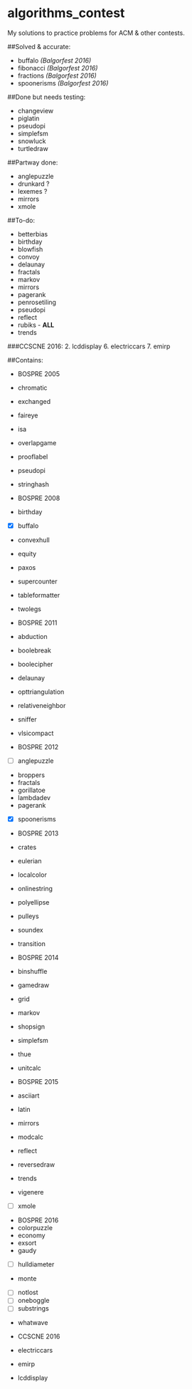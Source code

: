 # algorithms_contest
My solutions to practice problems for ACM & other contests.

##Solved & accurate:
- buffalo _(Balgorfest 2016)_
- fibonacci _(Balgorfest 2016)_
- fractions _(Balgorfest 2016)_
- spoonerisms _(Balgorfest 2016)_

##Done but needs testing:
- changeview
- piglatin
- pseudopi
- simplefsm
- snowluck
- turtledraw

##Partway done:
- anglepuzzle
- drunkard ?
- lexemes ?
- mirrors
- xmole

##To-do:
- betterbias
- birthday
- blowfish
- convoy
- delaunay
- fractals
- markov
- mirrors
- pagerank
- penrosetiling
- pseudopi
- reflect
- rubiks - **ALL**
- trends

###CCSCNE 2016:
2. lcddisplay
6. electriccars
7. emirp

##Contains:

- BOSPRE 2005
 - chromatic
 - exchanged
 - faireye
 - isa
 - overlapgame
 - prooflabel
 - pseudopi
 - stringhash

- BOSPRE 2008
 - birthday
 - [x] buffalo
 - convexhull
 - equity
 - paxos
 - supercounter
 - tableformatter
 - twolegs

- BOSPRE 2011
 - abduction
 - boolebreak
 - boolecipher
 - delaunay
 - opttriangulation
 - relativeneighbor
 - sniffer
 - vlsicompact

- BOSPRE 2012
 - [ ] anglepuzzle
 - broppers
 - fractals
 - gorillatoe
 - lambdadev
 - pagerank
 - [x] spoonerisms

- BOSPRE 2013
 - crates
 - eulerian
 - localcolor
 - onlinestring
 - polyellipse
 - pulleys
 - soundex
 - transition

- BOSPRE 2014
 - binshuffle
 - gamedraw
 - grid
 - markov
 - shopsign
 - simplefsm
 - thue
 - unitcalc

- BOSPRE 2015
 - asciiart
 - latin
 - mirrors
 - modcalc
 - reflect
 - reversedraw
 - trends
 - vigenere
 - [ ] xmole

- BOSPRE 2016
 - colorpuzzle
 - economy
 - exsort
 - gaudy
 - [ ] hulldiameter
 - monte
 - [ ] notlost
 - [ ] oneboggle
 - [ ] substrings
 - whatwave

- CCSCNE 2016
 - electriccars
 - emirp
 - lcddisplay